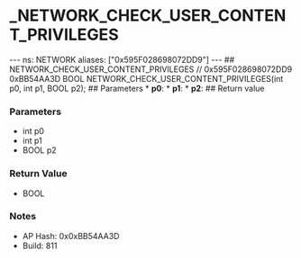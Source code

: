 # _NETWORK_CHECK_USER_CONTENT_PRIVILEGES

--- ns: NETWORK aliases: ["0x595F028698072DD9"] --- ## NETWORK_CHECK_USER_CONTENT_PRIVILEGES  // 0x595F028698072DD9 0xBB54AA3D BOOL NETWORK_CHECK_USER_CONTENT_PRIVILEGES(int p0, int p1, BOOL p2);  ## Parameters * **p0**: * **p1**: * **p2**:  ## Return value

### Parameters
* int p0
* int p1
* BOOL p2

### Return Value
* BOOL

### Notes
* AP Hash: 0x0xBB54AA3D
* Build: 811

